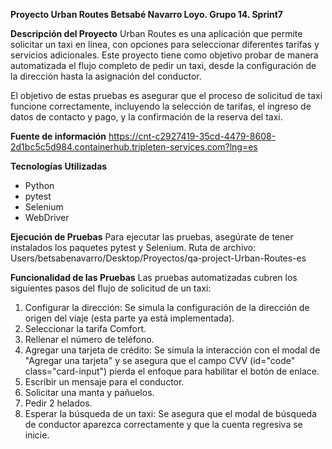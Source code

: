 **Proyecto Urban Routes
Betsabé Navarro Loyo. Grupo 14. Sprint7**

**Descripción del Proyecto**
Urban Routes es una aplicación que permite solicitar un taxi en línea, con opciones para seleccionar 
diferentes tarifas y servicios adicionales. 
Este proyecto tiene como objetivo probar de manera automatizada el flujo completo de pedir un taxi,
desde la configuración de la dirección hasta la asignación del conductor.

El objetivo de estas pruebas es asegurar que el proceso de solicitud de taxi funcione correctamente,
incluyendo la selección de tarifas, el ingreso de datos de contacto y pago, y la confirmación de la 
reserva del taxi.

**Fuente de información**
https://cnt-c2927419-35cd-4479-8608-2d1bc5c5d984.containerhub.tripleten-services.com?lng=es

**Tecnologías Utilizadas**
* Python
* pytest
* Selenium
* WebDriver

**Ejecución de Pruebas**
Para ejecutar las pruebas, asegúrate de tener instalados los paquetes pytest y Selenium. 
Ruta de archivo: Users/betsabenavarro/Desktop/Proyectos/qa-project-Urban-Routes-es


**Funcionalidad de las Pruebas**
Las pruebas automatizadas cubren los siguientes pasos del flujo de solicitud de un taxi:

1. Configurar la dirección: Se simula la configuración de la dirección de origen del viaje (esta parte ya está implementada).
2. Seleccionar la tarifa Comfort.
3. Rellenar el número de teléfono.
4. Agregar una tarjeta de crédito: Se simula la interacción con el modal de "Agregar una tarjeta" y se asegura que el campo CVV (id="code" class="card-input") pierda el enfoque para habilitar el botón de enlace.
5. Escribir un mensaje para el conductor.
6. Solicitar una manta y pañuelos.
7. Pedir 2 helados.
8. Esperar la búsqueda de un taxi: Se asegura que el modal de búsqueda de conductor aparezca correctamente y que la cuenta regresiva se inicie.

